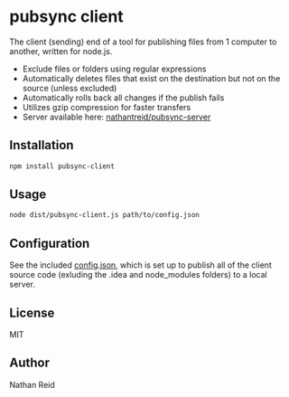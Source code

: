 pubsync client
========

The client (sending) end of a tool for publishing files from 1 computer to another, written for node.js.

* Exclude files or folders using regular expressions
* Automatically deletes files that exist on the destination but not on the source (unless excluded)
* Automatically rolls back all changes if the publish fails
* Utilizes gzip compression for faster transfers
* Server available here: [nathantreid/pubsync-server]


Installation
---
```sh
npm install pubsync-client
```

Usage
---
```sh
node dist/pubsync-client.js path/to/config.json
```

Configuration
---
See the included [config.json], which is set up to publish all of the client source code (exluding the .idea and node_modules folders) to a local server.

License
---
MIT

Author
---
Nathan Reid


[nathantreid/pubsync-server]:https://github.com/nathantreid/pubsync-server
[config.json]:https://github.com/nathantreid/pubsync-client/blob/master/src/config.json